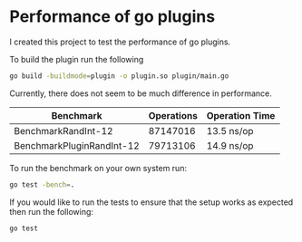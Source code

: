 # Performance of go plugins

I created this project to test the performance of go plugins.

To build the plugin run the following
```bash
go build -buildmode=plugin -o plugin.so plugin/main.go
```

Currently, there does not seem to be much difference in performance.

| Benchmark                 | Operations | Operation Time |
| ------------------------- |------------| ---------------|
| BenchmarkRandInt-12       | 87147016   | 13.5 ns/op     |
| BenchmarkPluginRandInt-12 | 79713106   | 14.9 ns/op     |

To run the benchmark on your own system run:
```bash
go test -bench=.
```

If you would like to run the tests to ensure that the setup works as expected then run the following:
```bash
go test
```
